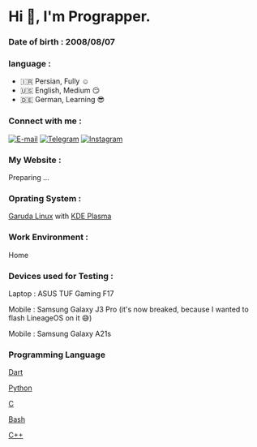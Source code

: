 # Hi 👋, I'm Prograpper.
  
### Date of birth : 2008/08/07

### language :

* 🇮🇷 Persian, Fully ☺️
* 🇺🇸 English, Medium 😏
* 🇩🇪 German, Learning 😎


### Connect with me :

[![E-mail](https://github.com/erman2008/erman2008/blob/main/a/email.svg)](mailto:ermanzero2008@gmail.com)   [![Telegram](https://github.com/erman2008/erman2008/blob/main/a/telegram.svg)](https://t.me/Prograpper)   [![Instagram](https://github.com/erman2008/erman2008/blob/main/a/instagram.svg)](https://instagram.com/prograpper)
 
### My Website :
Preparing ...


### Oprating System :
[Garuda Linux](https://garudalinux.org) with [KDE Plasma](https://kde.org)


### Work Environment :
Home


### Devices used for Testing :
Laptop : ASUS TUF Gaming F17

Mobile : Samsung Galaxy J3 Pro (it's now breaked, because I wanted to flash LineageOS on it 😅)

Mobile : Samsung Galaxy A21s


### Programming Language

[Dart](https://en.wikipedia.org/wiki/Dart_(programming_language))


[Python](https://en.wikipedia.org/wiki/Python_(programming_language))


[C](https://en.wikipedia.org/wiki/C_(programming_language))


[Bash](https://en.wikipedia.org/wiki/Bash_(Unix_shell))


[C++](https://en.wikipedia.org/wiki/C++)
